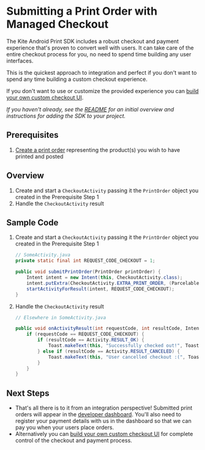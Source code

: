 Submitting a Print Order with Managed Checkout
==============

The Kite Android Print SDK includes a robust checkout and payment experience that's proven to convert well with users. It can take care of the entire checkout process for you, no need to spend time building any user interfaces. 

This is the quickest approach to integration and perfect if you don't want to spend any time building a custom checkout experience.

If you don't want to use or customize the provided experience you can [build your own custom checkout UI](../README.md#custom-checkout).

_If you haven't already, see the [README](../README.md) for an initial overview and instructions for adding the SDK to your project._


Prerequisites
--------
1. [Create a print order](create_print_order.md) representing the product(s) you wish to have printed and posted

Overview
--------
1. Create and start a `CheckoutActivity` passing it the `PrintOrder` object you created in the Prerequisite Step 1
2. Handle the `CheckoutActivity` result

Sample Code
-----------

1. Create and start a `CheckoutActivity` passing it the `PrintOrder` object you created in the Prerequisite Step 1

    ```java
    // SomeActivity.java
    private static final int REQUEST_CODE_CHECKOUT = 1;

    public void submitPrintOrder(PrintOrder printOrder) {
        Intent intent = new Intent(this, CheckoutActivity.class);
        intent.putExtra(CheckoutActivity.EXTRA_PRINT_ORDER, (Parcelable) printOrder);
        startActivityForResult(intent, REQUEST_CODE_CHECKOUT);
    }
    ```
2. Handle the `CheckoutActivity` result

    ```java
    // Elsewhere in SomeActivity.java
    
    public void onActivityResult(int requestCode, int resultCode, Intent data) {
        if (requestCode == REQUEST_CODE_CHECKOUT) {
            if (resultCode == Activity.RESULT_OK) {
                Toast.makeText(this, "Successfully checked out!", Toast.LENGTH_LONG).show();
            } else if (resultCode == Activity.RESULT_CANCELED) {
                Toast.makeText(this, "User cancelled checkout :(", Toast.LENGTH_LONG).show();
            }
        }
    }
    ```

Next Steps
----------

- That's all there is to it from an integration perspective! Submitted print orders will appear in the [developer dashboard](https://www.kite.ly/). You'll also need to register your payment details with us in the dashboard so that we can pay you when your users place orders.
- Alternatively you can [build your own custom checkout UI](../README.md#custom-checkout) for complete control of the checkout and payment process.
